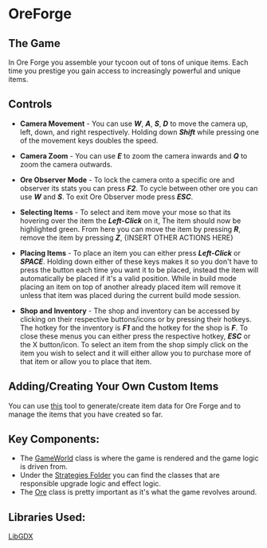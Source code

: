 # OreForge

## The Game 
In Ore Forge you assemble your tycoon out of tons of unique items. Each time you prestige you gain access to increasingly
powerful and unique items. 

## Controls
* **Camera Movement** - You can use _**W**_, _**A**_, _**S**_, _**D**_ to move the camera up, left, down, and right respectively. Holding down _**Shift**_ while 
pressing one of the movement keys doubles the speed.
 

* **Camera Zoom** - You can use _**E**_ to zoom the camera inwards and _**Q**_ to zoom the camera outwards.
 

* **Ore Observer Mode** - To lock the camera onto a specific ore and observer its stats you can press _**F2**_. To cycle between other ore you can
use _**W**_ and _**S**_. To exit Ore Observer mode press _**ESC**_.
 

* **Selecting Items** - To select and item move your mose so that its hovering over the item the _**Left-Click**_ on it, The item should now
be highlighted green. From here you can move the item by pressing _**R**_, remove the item by pressing _**Z**_, {INSERT OTHER ACTIONS HERE}
 

* **Placing Items** - To place an item you can either press _**Left-Click**_ or _**SPACE**_. Holding down either of these keys
makes it so you don't have to press the button each time you want it to be placed, instead the item will automatically be placed if it's a valid position.
While in build mode placing an item on top of another already placed item will remove it unless that item was placed during the current build mode session.

 
* **Shop and Inventory** - The shop and inventory can be accessed by clicking on their respective buttons/icons or by pressing their hotkeys.
The hotkey for the inventory is _**F1**_ and the hotkey for the shop is _**F**_. To close these menus you can either press the respective hotkey, _**ESC**_ or
the X button/icon. To select an item from the shop simply click on the item you wish to select and it will either allow you to purchase more of that item
or allow you to place that item.

## Adding/Creating Your Own Custom Items
You can use [this](https://github.com/NathanUlmen/OreForge-Item-Json-Generator) tool to generate/create item data for Ore Forge and to manage the items that you have created so far.

## Key Components:
* The [GameWorld](https://github.com/NathanUlmen/OreForge/blob/main/core/src/main/java/ore/forge/Screens/GameWorld.java) class is where the game is rendered and the game logic is driven from.
* Under the [Strategies Folder](https://github.com/NathanUlmen/OreForge/tree/main/core/src/main/java/ore/forge/Strategies) you can find the classes that are responsible upgrade logic and effect logic.
* The [Ore](https://github.com/NathanUlmen/OreForge/blob/main/core/src/main/java/ore/forge/Ore.java) class is pretty important as it's what the game revolves around. 


## Libraries Used:
[LibGDX](https://github.com/libgdx/libgdx)

